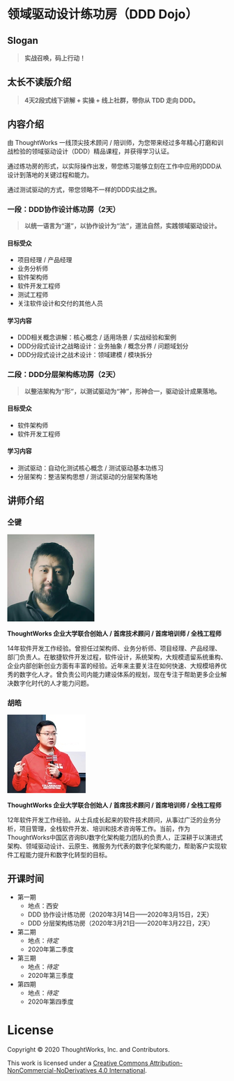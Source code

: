# 领域驱动设计练功房（DDD Dojo）

## Slogan

> **实战召唤，码上行动！**

## 太长不读版介绍

> **4天2段式线下讲解 + 实操 + 线上社群，带你从 TDD 走向 DDD。**

## 内容介绍

由 ThoughtWorks 一线顶尖技术顾问 / 陪训师，为您带来经过多年精心打磨和训战检验的领域驱动设计（DDD）精品课程，并获得学习认证。

通过练功房的形式，以实际操作出发，带您练习能够立刻在工作中应用的DDD从设计到落地的关键过程和能力。

通过测试驱动的方式，带您领略不一样的DDD实战之旅。

### 一段：DDD协作设计练功房（2天）

> **以统一语言为“道”，以协作设计为“法”，道法自然，实践领域驱动设计。**

#### 目标受众

- 项目经理 / 产品经理
- 业务分析师
- 软件架构师
- 软件开发工程师
- 测试工程师
- 关注软件设计和交付的其他人员

#### 学习内容

- DDD相关概念讲解：核心概念 / 适用场景 / 实战经验和案例
- DDD分段式设计之战略设计：业务抽象 / 概念分界 / 问题域划分
- DDD分段式设计之战术设计：领域建模 / 模块拆分

### 二段：DDD分层架构练功房（2天）

> **以整洁架构为“形”，以测试驱动为“神”，形神合一，驱动设计成果落地。**

#### 目标受众

- 软件架构师
- 软件开发工程师

#### 学习内容

- 测试驱动：自动化测试核心概念  / 测试驱动基本功练习
- 分层架构：整洁架构思想 / 测试驱动的分层架构落地

## 讲师介绍

### 仝键

![仝键](coaches/tongjian.png)

**ThoughtWorks 企业大学联合创始人 / 首席技术顾问 / 首席培训师 / 全栈工程师**

14年软件开发⼯作经验。曾担任过架构师、业务分析师、项⽬经理、产品经理、部⻔负责⼈。在敏捷软件开发过程，软件设计，系统架构，⼤规模遗留系统重构、企业内部创新创业⽅⾯有丰富的经验。近年来主要关注在如何快速、⼤规模培养优秀的数字化⼈才。曾负责公司内能⼒建设体系的规划，现在专注于帮助更多企业解决数字化时代的⼈才能⼒问题。

### 胡皓

![胡皓](coaches/huhao.jpg)

**ThoughtWorks 企业大学联合创始人 / 首席技术顾问 / 首席培训师 / 全栈工程师**

12年软件开发工作经验。从士兵成长起来的软件技术顾问，从事过广泛的业务分析，项目管理，全栈软件开发、培训和技术咨询等工作。当前，作为ThoughtWorks中国区咨询BU数字化架构能力团队的负责人，正深耕于以演进式架构、领域驱动设计、云原生、微服务为代表的数字化架构能力，帮助客户实现软件工程能力提升和数字化转型的目标。

## 开课时间

- 第一期
  - 地点：西安
  - DDD 协作设计练功房（2020年3月14日——2020年3月15日，2天）
  - DDD 分层架构练功房（2020年3月21日——2020年3月22日，2天）
- 第二期
  - 地点：*待定*
  - 2020年第二季度
- 第三期
  - 地点：*待定*
  - 2020年第三季度
- 第四期
  - 地点：*待定*
  - 2020年第四季度

# License

Copyright © 2020 ThoughtWorks, Inc. and Contributors.

This work is licensed under a [Creative Commons Attribution-NonCommercial-NoDerivatives 4.0 International](https://creativecommons.org/licenses/by-nc-nd/4.0/).
